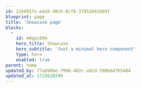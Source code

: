```yaml
---
id: 21b891fc-eda5-40cb-8cf6-37852641b04f
blueprint: page
title: 'Showcase page'
blocks:
  -
    id: m0qpc89m
    hero_title: Showcase
    hero_subtitle: 'Just a minimal hero component'
    type: hero
    enabled: true
parent: home
updated_by: f7a890be-7998-402c-a92d-590bd4765484
updated_at: 1725626590
---
```

